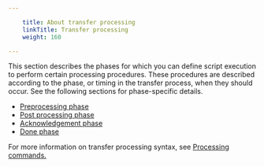 ```yaml
---

    title: About transfer processing
    linkTitle: Transfer processing
    weight: 160

---
```

This section describes the phases for which you can define script execution to perform certain processing procedures. These procedures are described according to the phase, or timing in the transfer process, when they should occur. See the following sections for phase-specific details.

- [Preprocessing phase](../phase_and_phasestep/preprocessing)
- [Post processing phase](../phase_and_phasestep/post_process_phase)
- [Acknowledgement phase](../phase_and_phasestep/ack_phase)
- [Done phase](../phase_and_phasestep/done_phase)

For more information on transfer processing syntax, see [Processing commands.](proc_commands)
